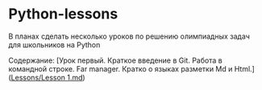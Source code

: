 # Python-lessons
В планах сделать несколько уроков по решению олимпиадных задач для школьников на Python

Содержание:
[Урок первый. Краткое введение в Git. Работа в командной строке. Far manager. Кратко о языках разметки Md и Html.]([Lessons/Lesson 1.md](https://github.com/arseniyathome/Python-lessons/blob/main/Lessons/Lesson%201.md))
